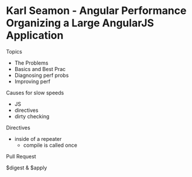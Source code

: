 Karl Seamon - Angular Performance
Organizing a Large AngularJS Application
================================

Topics
- The Problems
- Basics and Best Prac
- Diagnosing perf probs
- Improving perf

Causes for slow speeds
- JS
- directives
- dirty checking

Directives
- inside of a repeater
  - compile is called once
  
Pull Request

$digest & $apply
